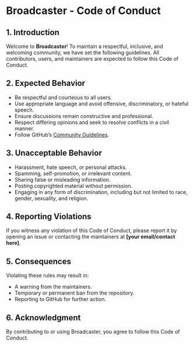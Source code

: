  # Broadcaster - Code of Conduct

## 1. Introduction
Welcome to **Broadcaster**! To maintain a respectful, inclusive, and welcoming community, we have set the following guidelines. All contributors, users, and maintainers are expected to follow this Code of Conduct.

## 2. Expected Behavior
- Be respectful and courteous to all users.
- Use appropriate language and avoid offensive, discriminatory, or hateful speech.
- Ensure discussions remain constructive and professional.
- Respect differing opinions and seek to resolve conflicts in a civil manner.
- Follow GitHub’s [Community Guidelines](https://docs.github.com/en/site-policy/github-terms/github-community-guidelines).

## 3. Unacceptable Behavior
- Harassment, hate speech, or personal attacks.
- Spamming, self-promotion, or irrelevant content.
- Sharing false or misleading information.
- Posting copyrighted material without permission.
- Engaging in any form of discrimination, including but not limited to race, gender, sexuality, and religion.

## 4. Reporting Violations
If you witness any violation of this Code of Conduct, please report it by opening an issue or contacting the maintainers at **[your email/contact here]**.

## 5. Consequences
Violating these rules may result in:
- A warning from the maintainers.
- Temporary or permanent ban from the repository.
- Reporting to GitHub for further action.

## 6. Acknowledgment
By contributing to or using Broadcaster, you agree to follow this Code of Conduct.
